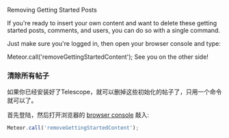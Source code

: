 Removing Getting Started Posts

If you're ready to insert your own content and want to delete these getting started posts, comments, and users, you can do so with a single command.

Just make sure you're logged in, then open your browser console and type:

Meteor.call('removeGettingStartedContent');
See you on the other side!


### 清除所有帖子

如果你已经安装好了Telescope，就可以删掉这些初始化的帖子了，只用一个命令就可以了。


首先登陆，然后打开浏览器的 [browser console](http://webmasters.stackexchange.com/questions/8525/how-to-open-the-javascript-console-in-different-browsers) 敲入:

```js
Meteor.call('removeGettingStartedContent');
```